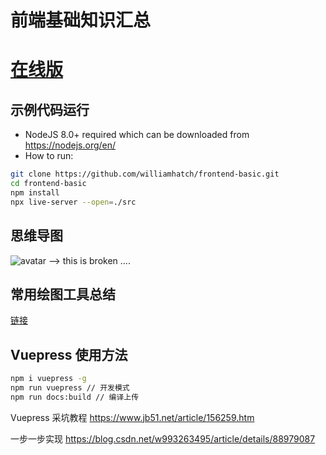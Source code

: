 # 前端基础知识汇总

# [在线版](https://www.josephxia.com)

## 示例代码运行

- NodeJS 8.0+ required which can be downloaded from https://nodejs.org/en/
- How to run:

```bash
git clone https://github.com/williamhatch/frontend-basic.git
cd frontend-basic
npm install
npx live-server --open=./src

```

## 思维导图

![avatar](xmind/interview.jpg) --> this is broken ....

## 常用绘图工具总结

[链接](./doc/绘图工具总结.md)

## Vuepress 使用方法

```bash
npm i vuepress -g
npm run vuepress // 开发模式
npm run docs:build // 编译上传

```

Vuepress 采坑教程 https://www.jb51.net/article/156259.htm

一步一步实现 https://blog.csdn.net/w993263495/article/details/88979087
